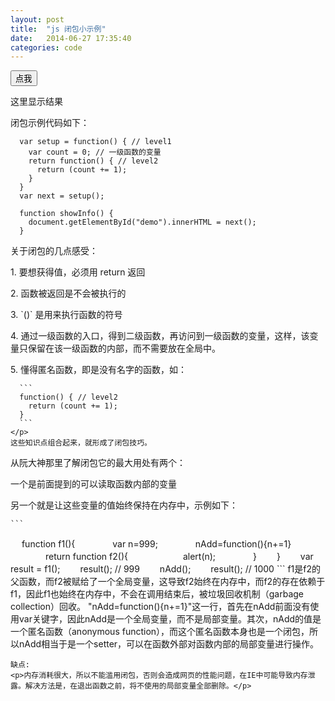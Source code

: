 ```yaml
---
layout: post
title:  "js 闭包小示例"
date:   2014-06-27 17:35:40
categories: code
---
```


<style>
  li {list-style: none;}
</style>
  
  <script>
    var setup = function() { // level1
      var count = 0; // 一级函数的变量
      return function() { // level2
        return (count += 1);
      }
    }
    var next = setup();

    function showInfo() {
      document.getElementById("demo").innerHTML = next();
    }
  </script>

  <button class="clickme" onclick="showInfo()">点我</button>
  <p id="demo">这里显示结果</p>

  <div>
  
  闭包示例代码如下：

  ```
    var setup = function() { // level1
      var count = 0; // 一级函数的变量
      return function() { // level2
        return (count += 1);
      }
    }
    var next = setup();

    function showInfo() {
      document.getElementById("demo").innerHTML = next();
    }
  ```
  </div>

  <div>
    关于闭包的几点感受：
    <p>1. 要想获得值，必须用 return 返回</p>
    <p>2. 函数被返回是不会被执行的</p>
    <p>3. `()` 是用来执行函数的符号</p>
    <p>4. 通过一级函数的入口，得到二级函数，再访问到一级函数的变量，这样，该变量只保留在该一级函数的内部，而不需要放在全局中。</p>
    <p>5. 懂得匿名函数，即是没有名字的函数，如：

      ```
      function() { // level2
        return (count += 1);
      }
      ```
    </p>
    这些知识点组合起来，就形成了闭包技巧。
  </div>

  <div>
    从阮大神那里了解闭包它的最大用处有两个：
    <p>一个是前面提到的可以读取函数内部的变量</p>
    <p>另一个就是让这些变量的值始终保持在内存中，示例如下：

    ```
  　 function f1(){
　　　　var n=999;
　　　　nAdd=function(){n+=1}
　　　　return function f2(){
　　　　　　alert(n);
　　　　}
  　　}
  　　var result = f1();
  　　result(); // 999
  　　nAdd();
  　　result(); // 1000
    ```
    f1是f2的父函数，而f2被赋给了一个全局变量，这导致f2始终在内存中，而f2的存在依赖于f1，因此f1也始终在内存中，不会在调用结束后，被垃圾回收机制（garbage collection）回收。
    "nAdd=function(){n+=1}"这一行，首先在nAdd前面没有使用var关键字，因此nAdd是一个全局变量，而不是局部变量。其次，nAdd的值是一个匿名函数（anonymous function），而这个匿名函数本身也是一个闭包，所以nAdd相当于是一个setter，可以在函数外部对函数内部的局部变量进行操作。
    </p>

    缺点:
    <p>内存消耗很大，所以不能滥用闭包，否则会造成网页的性能问题，在IE中可能导致内存泄露。解决方法是，在退出函数之前，将不使用的局部变量全部删除。</p>
  </div>

</body>
</html>